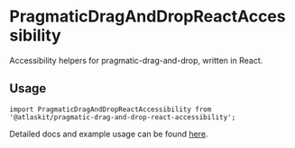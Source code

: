 # PragmaticDragAndDropReactAccessibility

Accessibility helpers for pragmatic-drag-and-drop, written in React.

## Usage

`import PragmaticDragAndDropReactAccessibility from '@atlaskit/pragmatic-drag-and-drop-react-accessibility';`

Detailed docs and example usage can be found [here](https://atlaskit.atlassian.com/packages/pragmatic-drag-and-drop/pragmatic-drag-and-drop-react-accessibility).

